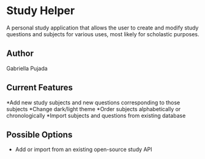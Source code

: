 # Study Helper

A personal study application that allows the user to create and modify study questions and subjects for various uses, most likely for scholastic purposes.

## Author
Gabriella Pujada

## Current Features
*Add new study subjects and new questions corresponding to those subjects
*Change dark/light theme
*Order subjects alphabetically or chronologically
*Import subjects and questions from existing database

## Possible Options
* Add or import from an existing open-source study API

